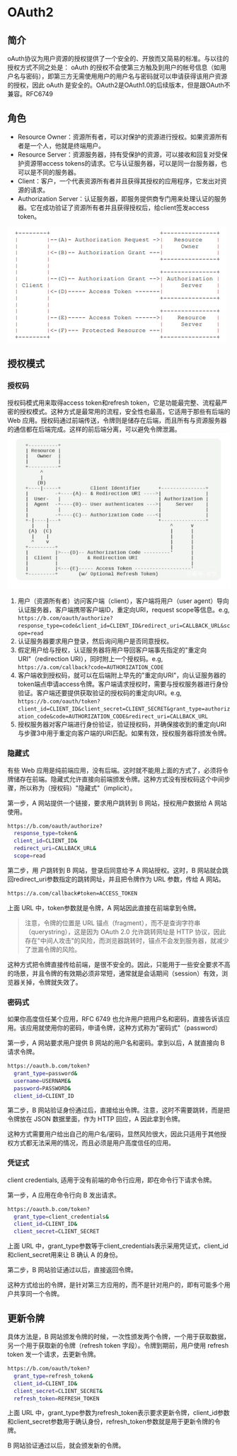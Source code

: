 # OAuth2

## 简介

oAuth协议为用户资源的授权提供了一个安全的、开放而又简易的标准。与以往的授权方式不同之处是： oAuth 的授权不会使第三方触及到用户的帐号信息（如用户名与密码），即第三方无需使用用户的用户名与密码就可以申请获得该用户资源的授权，因此 oAuth 是安全的。OAuth2是OAuth1.0的后续版本，但是跟OAuth不兼容。RFC6749

## 角色

* Resource Owner：资源所有者，可以对保护的资源进行授权。如果资源所有者是一个人，他就是终端用户。
* Resource Server：资源服务器，持有受保护的资源，可以接收和回复对受保护资源带access tokens的请求。它与认证服务器，可以是同一台服务器，也可以是不同的服务器。
* Client：客户，一个代表资源所有者并且获得其授权的应用程序，它发出对资源的请求。
* Authorization Server：认证服务器，即服务提供商专门用来处理认证的服务器。它在成功验证了资源所有者并且获得授权后，给client签发access token。

![OAuth2-Callflow](./images/OAuth2-Callflow.png "OAuth2-Callflow")

## 授权模式

### 授权码

授权码模式用来取得access token和refresh token，它是功能最完整、流程最严密的授权模式。这种方式是最常用的流程，安全性也最高，它适用于那些有后端的 Web 应用。授权码通过前端传送，令牌则是储存在后端，而且所有与资源服务器的通信都在后端完成。这样的前后端分离，可以避免令牌泄漏。
![auth-code](./images/auth-code.png "auth-code")

1. 用户（资源所有者）访问客户端（client），客户端将用户（user agent）导向认证服务器，客户端携带客户端ID，重定向URI，request scope等信息。e.g, `https://b.com/oauth/authorize?response_type=code&client_id=CLIENT_ID&redirect_uri=CALLBACK_URL&scope=read`
2. 认证服务器要求用户登录，然后询问用户是否同意授权。
3. 假定用户给与授权，认证服务器将用户导回客户端事先指定的"重定向URI"（redirection URI），同时附上一个授权码。e.g, `https://a.com/callback?code=AUTHORIZATION_CODE`
4. 客户端收到授权码，就可以在后端附上早先的"重定向URI"，向认证服务器的token端点申请access令牌。客户端请求授权时，需要与授权服务器进行身份验证。客户端还要提供获取验证的授权码的重定向URI。e.g, `https://b.com/oauth/token?client_id=CLIENT_ID&client_secret=CLIENT_SECRET&grant_type=authorization_code&code=AUTHORIZATION_CODE&redirect_uri=CALLBACK_URL`
5. 授权服务器对客户端进行身份验证，验证授权码，并确保接收到的重定向URI与步骤3中用于重定向客户端的URI匹配。如果有效，授权服务器将颁发令牌。

### 隐藏式

有些 Web 应用是纯前端应用，没有后端。这时就不能用上面的方式了，必须将令牌储存在前端。隐藏式允许直接向前端颁发令牌。这种方式没有授权码这个中间步骤，所以称为（授权码）"隐藏式"（implicit）。


第一步，A 网站提供一个链接，要求用户跳转到 B 网站，授权用户数据给 A 网站使用。

```bash
https://b.com/oauth/authorize?
  response_type=token&
  client_id=CLIENT_ID&
  redirect_uri=CALLBACK_URL&
  scope=read
```

第二步，用
户跳转到 B 网站，登录后同意给予 A 网站授权。这时，B 网站就会跳回redirect_uri参数指定的跳转网址，并且把令牌作为 URL 参数，传给 A 网站。

```bash
https://a.com/callback#token=ACCESS_TOKEN
```

上面 URL 中，token参数就是令牌，A 网站因此直接在前端拿到令牌。
>注意，令牌的位置是 URL 锚点（fragment），而不是查询字符串（querystring），这是因为 OAuth 2.0 允许跳转网址是 HTTP 协议，因此存在"中间人攻击"的风险，而浏览器跳转时，锚点不会发到服务器，就减少了泄漏令牌的风险。

这种方式把令牌直接传给前端，是很不安全的。因此，只能用于一些安全要求不高的场景，并且令牌的有效期必须非常短，通常就是会话期间（session）有效，浏览器关掉，令牌就失效了。

### 密码式

如果你高度信任某个应用，RFC 6749 也允许用户把用户名和密码，直接告诉该应用。该应用就使用你的密码，申请令牌，这种方式称为"密码式"（password）

第一步，A 网站要求用户提供 B 网站的用户名和密码。拿到以后，A 就直接向 B 请求令牌。

```bash
https://oauth.b.com/token?
  grant_type=password&
  username=USERNAME&
  password=PASSWORD&
  client_id=CLIENT_ID
```

第二步，B 网站验证身份通过后，直接给出令牌。注意，这时不需要跳转，而是把令牌放在 JSON 数据里面，作为 HTTP 回应，A 因此拿到令牌。

这种方式需要用户给出自己的用户名/密码，显然风险很大，因此只适用于其他授权方式都无法采用的情况，而且必须是用户高度信任的应用。

### 凭证式

client credentials, 适用于没有前端的命令行应用，即在命令行下请求令牌。

第一步，A 应用在命令行向 B 发出请求。

```bash
https://oauth.b.com/token?
  grant_type=client_credentials&
  client_id=CLIENT_ID&
  client_secret=CLIENT_SECRET
```

上面 URL 中，grant_type参数等于client_credentials表示采用凭证式，client_id和client_secret用来让 B 确认 A 的身份。

第二步，B 网站验证通过以后，直接返回令牌。

这种方式给出的令牌，是针对第三方应用的，而不是针对用户的，即有可能多个用户共享同一个令牌。

## 更新令牌

具体方法是，B 网站颁发令牌的时候，一次性颁发两个令牌，一个用于获取数据，另一个用于获取新的令牌（refresh token 字段）。令牌到期前，用户使用 refresh token 发一个请求，去更新令牌。

```bash
https://b.com/oauth/token?
  grant_type=refresh_token&
  client_id=CLIENT_ID&
  client_secret=CLIENT_SECRET&
  refresh_token=REFRESH_TOKEN
```

上面 URL 中，grant_type参数为refresh_token表示要求更新令牌，client_id参数和client_secret参数用于确认身份，refresh_token参数就是用于更新令牌的令牌。

B 网站验证通过以后，就会颁发新的令牌。
